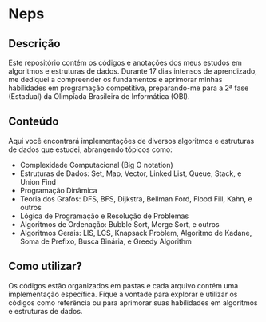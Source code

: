 # Neps

## Descrição

Este repositório contém os códigos e anotações dos meus estudos em algoritmos e estruturas de dados. Durante 17 dias intensos de aprendizado, me dediquei a compreender os fundamentos e aprimorar minhas habilidades em programação competitiva, preparando-me para a 2ª fase (Estadual) da Olimpíada Brasileira de Informática (OBI).

## Conteúdo

Aqui você encontrará implementações de diversos algoritmos e estruturas de dados que estudei, abrangendo tópicos como:

- Complexidade Computacional (Big O notation)
- Estruturas de Dados: Set, Map, Vector, Linked List, Queue, Stack, e Union Find
- Programação Dinâmica
- Teoria dos Grafos: DFS, BFS, Dijkstra, Bellman Ford, Flood Fill, Kahn, e outros
- Lógica de Programação e Resolução de Problemas
- Algoritmos de Ordenação: Bubble Sort, Merge Sort, e outros
- Algoritmos Gerais: LIS, LCS, Knapsack Problem, Algoritmo de Kadane, Soma de Prefixo, Busca Binária, e Greedy Algorithm

## Como utilizar?

Os códigos estão organizados em pastas e cada arquivo contém uma implementação específica. Fique à vontade para explorar e utilizar os códigos como referência ou para aprimorar suas habilidades em algoritmos e estruturas de dados.

